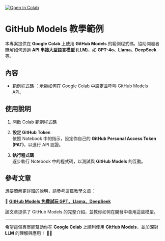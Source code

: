 

[![Open In Colab](https://colab.research.google.com/assets/colab-badge.svg)](https://colab.research.google.com/github/1010code/github-models-tutorial/blob/main/basic.ipynb)

# GitHub Models 教學範例

本專案提供在 **Google Colab** 上使用 **GitHub Models** 的範例程式碼，協助開發者瞭解如何透過 **API 串接大型語言模型 (LLM)**，如 **GPT-4o、Llama、DeepSeek** 等。

## 內容

- [範例程式碼](https://colab.research.google.com/github/1010code/github-models-tutorial/blob/main/basic.ipynb) ：示範如何在 Google Colab 中設定並呼叫 GitHub Models API。

## 使用說明

1. 開啟 Colab 範例程式碼

2. **設定 GitHub Token**  
   依照 Notebook 中的指示，設定你自己的 **GitHub Personal Access Token (PAT)**，以進行 API 認證。

3. **執行程式碼**  
   逐步執行 Notebook 中的程式碼，以測試與 **GitHub Models** 的互動。

## 參考文章

想要瞭解更詳細的說明，請參考這篇教學文章：

🔗 **[GitHub Models 免費試玩 GPT、Llama、DeepSeek](https://medium.com/@andy6804tw/github-models-%E5%85%8D%E8%B2%BB%E8%A9%A6%E7%8E%A9-gpt-llama-deepseek-efd15a14b0fa)**

該文章提供了 GitHub Models 的完整介紹，並教你如何在開發中善用這些模型。

---

希望這個專案能幫助你在 **Google Colab** 上順利使用 **GitHub Models**，並加深對 **LLM** 的理解與應用！ 🚀💡
